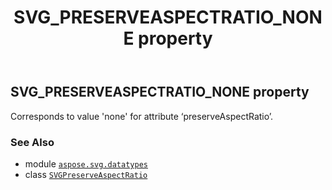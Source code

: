 ﻿---
title: SVG_PRESERVEASPECTRATIO_NONE property
second_title: Aspose.SVG for Python via .NET API References
description: 
type: docs
weight: 70
url: /python-net/aspose.svg.datatypes/svgpreserveaspectratio/svg_preserveaspectratio_none/
is_root: false
---

## SVG_PRESERVEASPECTRATIO_NONE property


Corresponds to value 'none' for attribute ‘preserveAspectRatio’.

### See Also
* module [`aspose.svg.datatypes`](../../)
* class [`SVGPreserveAspectRatio`](/svg/python-net/aspose.svg.datatypes/svgpreserveaspectratio)
